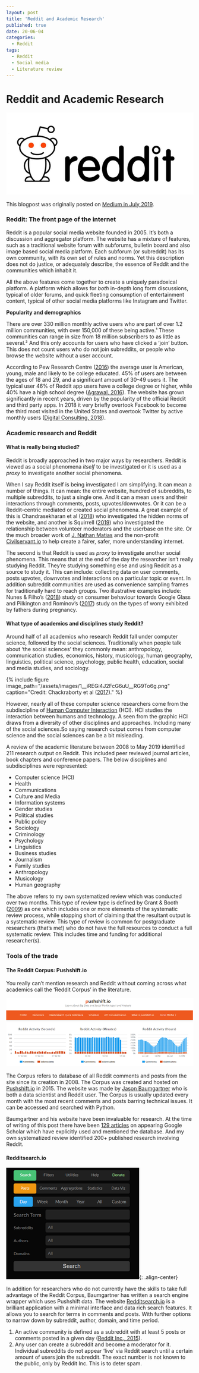 ```yaml
---
layout: post
title: 'Reddit and Academic Research'
published: true
date: 20-06-04
categories:
  - Reddit
tags:
  - Reddit
  - Social media
  - Literature review
---
```

# Reddit and Academic Research

![](/assets/images/1__6dAXo18vmZ3KiR75TE2XwQ.png)

This blogpost was originally posted on [Medium in July 2019](www.mediun.com/@naiyanjones/reddit-and-academic-research-aa03f247e310).

### Reddit: The front page of the internet

Reddit is a popular social media website founded in 2005. It’s both a discussion and aggregator platform. The website has a mixture of features, such as a traditional website forum with subforums, bulletin board and also image based social media platform. Each subforum (or subreddit) has its own community, with its own set of rules and norms. Yet this description does not do justice, or adequately describe, the essence of Reddit and the communities which inhabit it.

All the above features come together to create a uniquely paradoxical platform. A platform which allows for _both_ in-depth long form discussions, typical of older forums, and quick fleeting consumption of entertainment content, typical of other social media platforms like Instagram and Twitter.

**Popularity and demographics**

There are over 330 million monthly active users who are part of over 1.2 million communities, with over 150,000 of these being active.¹ These communities can range in size from 18 million subscribers to as little as several.² And this only accounts for users who have clicked a ‘join’ button. This does not count users who do not join subreddits, or people who browse the website without a user account.

According to Pew Research Centre ([2016](https://www.journalism.org/2016/02/25/reddit-news-users-more-likely-to-be-male-young-and-digital-in-their-news-preferences/)) the average user is American, young, male and likely to be college educated. 45% of users are between the ages of 18 and 29, and a significant amount of 30–49 users it. The typical user 46% of Reddit app users have a college degree or higher, while 40% have a high school degree ([Agrawal, 2016](https://medium.com/@sm_app_intel/the-user-demographics-of-reddit-the-official-app-7e2e18b1e0e1)). The website has grown significantly in recent years, driven by the popularity of the official Reddit and third party apps. In 2018 it very briefly overtook Facebook to become the third most visited in the United States and overtook Twitter by active monthly users ([Digital Consulting, 2018](http://www.digitalstrategyconsulting.com/intelligence/2018/06/reddit_overtakes_facebook_as_third_most_popular_site_in_us.php)).

### Academic research and Reddit

#### What is really being studied?

Reddit is broadly approached in two major ways by researchers. Reddit is viewed as a social phenomena _itself_ to be investigated or it is used as a _proxy_ to investigate another social phenomena.

When I say Reddit itself is being investigated I am simplifying. It can mean a number of things. It can mean: the entire website, hundred of subreddits, to multiple subreddits, to just a single one. And it can a mean users and their interactions through comments, posts, upvotes/downvotes. Or it can be a Reddit-centric mediated or created social phenomena. A great example of this is Chandrasekharan et al ([2018](http://eegilbert.org/papers/cscw18-chand-norms.pdf)) who investigated the hidden norms of the website, and another is Squirrell ([2019](https://journals.sagepub.com/doi/abs/10.1177/1461444819834317)) who investigated the relationship between volunteer moderators and the userbase on the site. Or the much broader work of [J. Nathan Matias](https://medium.com/u/61f90df70e11) and the non-profit [Civilservant.io](https://civilservant.io/) to help create a fairer, safer, more understanding internet.

The second is that Reddit is used as _proxy_ to investigate another social phenomena. This means that at the end of the day the researcher isn’t really studying Reddit. They’re studying something else and using Reddit as a source to study it. This can include: collecting data on user comments, posts upvotes, downvotes and interactions on a particular topic or event. In addition subreddit communities are used as convenience sampling frames for traditionally hard to reach groups. Two illustrative examples include: Nunes & Filho’s ([2018](https://www.emerald.com/insight/content/doi/10.1108/INMR-06-2018-0034/full/html)) study on consumer behaviour towards Google Glass and Pilkington and Rominov’s ([2017](https://www.ncbi.nlm.nih.gov/pmc/articles/PMC6372888/)) study on the types of worry exhibited by fathers during pregnancy.

#### **What type of academics and disciplines study Reddit?**

Around half of all academics who research Reddit fall under computer science, followed by the social sciences. Traditionally when people talk about ‘the social sciences’ they commonly mean: anthropology, communication studies, economics, history, musicology, human geography, linguistics, political science, psychology, public health, education, social and media studies, and sociology.

{% include figure image_path="/assets/images/1__iREGi4J2FcG6uU__RG9To6g.png" caption="Credit: Chackraborty et al ([2017](https://www.researchgate.net/publication/321147663_A_Review_of_Constraints_on_Vision-based_Gesture_Recognition_for_Human-Computer_Interaction))." %}

However, nearly all of these computer science researchers come from the subdiscipline of [Human Computer Interaction](https://en.wikipedia.org/wiki/Human%E2%80%93computer_interaction) (HCI). HCI studies the interaction between humans and technology. A seen from the graphic HCI draws from a diversity of other disciplines and approaches. Including many of the social sciences.So saying research output comes from computer science and the social sciences can be a bit misleading.

A review of the academic literature between 2008 to May 2019 identified 211 research output on Reddit. This included peer reviewed journal articles, book chapters and conference papers. The below disciplines and subdisciplines were represented:

*   Computer science (HCI)
*   Health
*   Communications
*   Culture and Media
*   Information systems
*   Gender studies
*   Political studies
*   Public policy
*   Sociology
*   Criminology
*   Psychology
*   Linguistics
*   Business studies
*   Journalism
*   Family studies
*   Anthropology
*   Musicology
*   Human geography

The above refers to my own systematized review which was conducted over two months. This type of review type is defined by Grant & Booth ([2009](https://onlinelibrary.wiley.com/doi/pdf/10.1111/j.1471-1842.2009.00848.x)) as one which includes one or more elements of the systematic review process, while stopping short of claiming that the resultant output is a systematic review. This type of review is common for postgraduate researchers (that’s me!) who do not have the full resources to conduct a full systematic review. This includes time and funding for additional researcher(s).

### Tools of the trade

#### The Reddit Corpus: Pushshift.io

You really can’t mention research and Reddit without coming across what academics call the ‘Reddit Corpus’ in the literature.

![](/assets/images/1__4jZ__gb1tgxSvpxw30kKAUg.png)

The Corpus refers to database of all Reddit comments and posts from the site since its creation in 2008. The Corpus was created and hosted on [Pushshift.io](https://pushshift.io/) in 2015. The website was made by [Jason Baumgartner](https://medium.com/u/3a16fa97630d) who is both a data scientist and Reddit user. The Corpus is usually updated every month with the most recent comments and posts barring technical issues. It can be accessed and searched with Python.

Baumgartner and his website have been invaluable for research. At the time of writing of this post there have been [129 articles](https://scholar.google.com/scholar?hl=en&as_sdt=0%2C21&q=pushshift.io&btnG=) on appearing Google Scholar which have explicitly used and mentioned the database. And my own systematized review identified 200+ published research involving Reddit.

#### Redditsearch.io

![[image-center](](/assets/images/1__UUoCEWzQwHF204tBU__NCXg.png){: .align-center}

In addition for researchers who do not currently have the skills to take full advantage of the Reddit Corpus, Baumgartner has written a search engine wrapper which uses Pushshift data. The website [Redditsearch.io](https://redditsearch.io/) is a brilliant application with a minimal interface and data rich search features. It allows you to search for terms in comments and posts. With further options to narrow down by subreddit, author, domain, and time period.

1.  An active community is defined as a subreddit with at least 5 posts or comments posted in a given day ([Reddit Inc., 2015](http://web.archive.org/web/20150703012219/http://www.reddit.com/about)).
2.  Any user can create a subreddit and become a moderator for it. Individual subreddits do not appear ‘live’ via Reddit search until a certain amount of users join the subreddit. The exact number is not known to the public, only by Reddit Inc. This is to deter spam.
